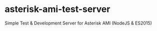 # asterisk-ami-test-server
Simple Test &amp; Development Server for Asterisk AMI (NodeJS &amp; ES2015)
